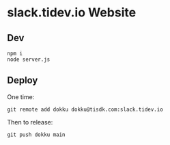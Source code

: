 # slack.tidev.io Website

## Dev

	npm i
	node server.js

## Deploy

One time:

	git remote add dokku dokku@tisdk.com:slack.tidev.io

Then to release:

	git push dokku main
